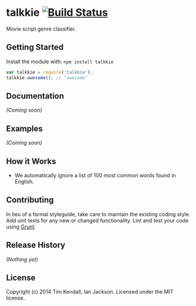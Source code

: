 # talkkie [![Build Status](https://secure.travis-ci.org/timkendall/talkkie.png?branch=master)](http://travis-ci.org/timkendall/talkkie)

Movie script genre classifier.

## Getting Started
Install the module with: `npm install talkkie`

```javascript
var talkkie = require('talkkie');
talkkie.awesome(); // "awesome"
```

## Documentation
_(Coming soon)_

## Examples
_(Coming soon)_

## How it Works
 - We automatically ignore a list of 100 most common words found in English.

## Contributing
In lieu of a formal styleguide, take care to maintain the existing coding style. Add unit tests for any new or changed functionality. Lint and test your code using [Grunt](http://gruntjs.com/).

## Release History
_(Nothing yet)_

## License
Copyright (c) 2014 Tim Kendall, Ian Jackson. Licensed under the MIT license.
